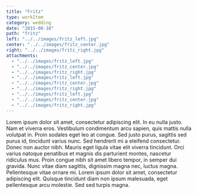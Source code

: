 ```yaml
---
title: "Fritz"
type: workItem
category: wedding
date: "2015-08-10"
path: "fritz"
left: "../../images/fritz_left.jpg"
center: "../../images/fritz_center.jpg"
right: "../../images/fritz_right.jpg"
attachments: 
  - "../../images/fritz_left.jpg"
  - "../../images/fritz_center.jpg"
  - "../../images/fritz_right.jpg"
  - "../../images/fritz_left.jpg"
  - "../../images/fritz_center.jpg"
  - "../../images/fritz_right.jpg"
  - "../../images/fritz_left.jpg"
  - "../../images/fritz_center.jpg"
  - "../../images/fritz_right.jpg"
---
```

Lorem ipsum dolor sit amet, consectetur adipiscing elit. In eu nulla justo. Nam et viverra eros. Vestibulum condimentum arcu sapien, quis mattis nulla volutpat in. Proin sodales eget leo at congue. Sed justo purus, sagittis sed purus id, tincidunt varius nunc. Sed hendrerit mi a eleifend consectetur. Donec non auctor nibh. Mauris eget ligula vitae elit viverra tincidunt. Orci varius natoque penatibus et magnis dis parturient montes, nascetur ridiculus mus. Proin congue nibh sit amet libero tempor, in semper dui gravida. Nunc vitae diam sagittis, dignissim magna nec, luctus magna. Pellentesque vitae ornare mi. Lorem ipsum dolor sit amet, consectetur adipiscing elit. Quisque tincidunt diam non ipsum malesuada, eget pellentesque arcu molestie. Sed sed turpis magna.